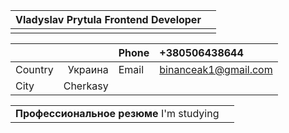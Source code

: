|**Vladyslav**  **Prytula** Frontend Developer ||
| :- | :- |
|||

|||Phone|+380506438644|
| :- | -: | :- | :- |
|Country|Украина|Email|binanceak1@gmail.com|
|City|Cherkasy|||

|||
| :- | :- |
|**Профессиональное резюме** I'm studying ||